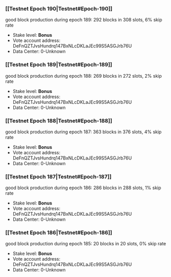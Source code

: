 ### [[Testnet Epoch 190|Testnet#Epoch-190]]
good block production during epoch 189: 292 blocks in 308 slots, 6% skip rate
* Stake level: **Bonus** 
* Vote account address: DeFnQZTJvsHundrq147BxNLcDKLaJEc99S5ASGJrb76U
* Data Center: 0-Unknown
### [[Testnet Epoch 189|Testnet#Epoch-189]]
good block production during epoch 188: 269 blocks in 272 slots, 2% skip rate
* Stake level: **Bonus** 
* Vote account address: DeFnQZTJvsHundrq147BxNLcDKLaJEc99S5ASGJrb76U
* Data Center: 0-Unknown
### [[Testnet Epoch 188|Testnet#Epoch-188]]
good block production during epoch 187: 363 blocks in 376 slots, 4% skip rate
* Stake level: **Bonus** 
* Vote account address: DeFnQZTJvsHundrq147BxNLcDKLaJEc99S5ASGJrb76U
* Data Center: 0-Unknown
### [[Testnet Epoch 187|Testnet#Epoch-187]]
good block production during epoch 186: 286 blocks in 288 slots, 1% skip rate
* Stake level: **Bonus** 
* Vote account address: DeFnQZTJvsHundrq147BxNLcDKLaJEc99S5ASGJrb76U
* Data Center: 0-Unknown
### [[Testnet Epoch 186|Testnet#Epoch-186]]
good block production during epoch 185: 20 blocks in 20 slots, 0% skip rate
* Stake level: **Bonus** 
* Vote account address: DeFnQZTJvsHundrq147BxNLcDKLaJEc99S5ASGJrb76U
* Data Center: 0-Unknown
